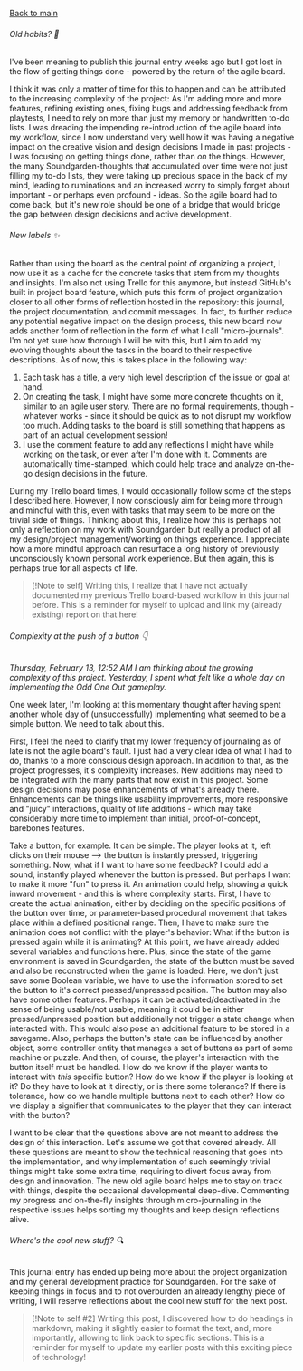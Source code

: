 [Back to main](index.html)
###### Old habits? 🧓
I've been meaning to publish this journal entry weeks ago but I got lost in the flow of getting things done - powered by the return of the agile board.

I think it was only a matter of time for this to happen and can be attributed to the increasing complexity of the project: As I'm adding more and more features, refining existing ones, fixing bugs and addressing feedback from playtests, I need to rely on more than just my memory or  handwritten to-do lists. I was dreading the impending re-introduction of the agile board into my workflow, since I now understand very well how it was having a negative impact on the creative vision and design decisions I made in past projects - I was focusing on getting things done, rather than *on* the things.
However, the many Soundgarden-thoughts that accumulated over time were not just filling my to-do lists, they were taking up precious space in the back of my mind, leading to ruminations and an increased worry to simply forget about important - or perhaps even profound - ideas.
So the agile board had to come back, but it's new role should be one of a bridge that would bridge the gap between design decisions and active development.
###### New labels ✨
Rather than using the board as the central point of organizing a project, I now use it as a cache for the concrete tasks that stem from my thoughts and insights. I'm also not using Trello for this anymore, but instead GitHub's built in project board feature, which puts this form of project organization closer to all other forms of reflection hosted in the repository: this journal, the project documentation, and commit messages. In fact, to further reduce any potential negative impact on the design process, this new board now adds another form of reflection in the form of what I call "micro-journals". I'm not yet sure how thorough I will be with this, but I aim to add my evolving thoughts about the  tasks in the board to their respective descriptions. As of now, this is takes place in the following way:
1. Each task has a title, a very high level description of the issue or goal at hand.
2. On creating the task, I might have some more concrete thoughts on it, similar to an agile user story. There are no formal requirements, though - whatever works - since it should be quick as to not disrupt my workflow too much. Adding tasks to the board is still something that happens as part of an actual development session!
3. I use the comment feature to add any reflections I might have while working on the task, or even after I'm done with it. Comments are automatically time-stamped, which could help trace and analyze on-the-go design decisions in the future.

During my Trello board times, I would occasionally follow some of the steps I described here. However, I now consciously aim for being more through and mindful with this, even with tasks that may seem to be more on the trivial side of things.
Thinking about this, I realize how this is perhaps not only a reflection on my work with Soundgarden but really a product of all my design/project management/working on things experience. I appreciate how a more mindful approach can resurface a long history of previously unconsciously known personal work experience. But then again, this is perhaps true for all aspects of life.

> [!Note to self]
> Writing this, I realize that I have not actually documented my previous Trello board-based workflow in this journal before. This is a reminder for myself to upload and link my (already existing) report on that here!


###### Complexity at the push of a button 👇
*Thursday, February 13, 12:52 AM
I am thinking about the growing complexity of this project. Yesterday, I spent what felt like a whole day on implementing the Odd One Out gameplay.*

One week later, I'm looking at this momentary thought after having spent another whole day of (unsuccessfully) implementing what seemed to be a simple button. We need to talk about this.

First, I feel the need to clarify that my lower frequency of journaling as of late is not the agile board's fault. I just had a very clear idea of what I had to do, thanks to a more conscious design approach. In addition to that, as the project progresses, it's complexity increases. New additions may need to be integrated with the many parts that now exist in this project. Some design decisions may pose enhancements of what's already there. Enhancements can be things like usability improvements, more responsive and "juicy" interactions, quality of life additions - which may take considerably more time to implement than initial, proof-of-concept, barebones features.

Take a button, for example. It can be simple. The player looks at it, left clicks on their mouse --> the button is instantly pressed, triggering something. Now, what if I want to have some feedback? I could add a sound, instantly played whenever the button is pressed. But perhaps I want to make it more "fun" to press it. An animation could help, showing a quick inward movement - and this is where complexity starts. First, I have to create the actual animation, either by deciding on the specific positions of the button over time, or parameter-based procedural movement that takes place within a defined positional range. Then, I have to make sure the animation does not conflict with the player's behavior: What if the button is pressed again while it is animating? At this point, we have already added several variables and functions here. Plus, since the state of the game environment is saved in Soundgarden, the state of the button must be saved and also be reconstructed when the game is loaded. Here, we don't just save some Boolean variable, we have to use the information stored to set the button to it's correct pressed/unpressed position. The button may also have some other features. Perhaps it can be activated/deactivated in the sense of being usable/not usable, meaning it could be in either pressed/unpressed position but additionally not trigger a state change when interacted with. This would also pose an additional feature to be stored in a savegame. Also, perhaps the button's state can be influenced by another object, some controller entity that manages a set of buttons as part of some machine or puzzle. And then, of course, the player's interaction with the button itself must be handled. How do we know if the player wants to interact with *this* specific button? How do we know if the player is looking at it? Do they have to look at it directly, or is there some tolerance? If there is tolerance, how do we handle multiple buttons next to each other? How do we display a signifier that communicates to the player that they can interact with the button?

I want to be clear that the questions above are not meant to address the design of this interaction. Let's assume we got that covered already. All these questions are meant to show the technical reasoning that goes into the implementation, and why implementation of such seemingly trivial things might take some extra time, requiring to divert focus away from design and innovation. The new old agile board helps me to stay on track with things, despite the occasional developmental deep-dive. Commenting my progress and on-the-fly insights through micro-journaling in the respective issues helps sorting my thoughts and keep design reflections alive.
###### Where's the cool new stuff? 🔍
This journal entry has ended up being more about the project organization and my general development practice for Soundgarden. For the sake of keeping things in focus and to not overburden an already lengthy piece of writing, I will reserve reflections about the cool new stuff for the next post.

> [!Note to self #2]
> Writing this post, I discovered how to do headings in markdown, making it slightly easier to format the text, and, more importantly, allowing to link back to specific sections. This is a reminder for myself to update my earlier posts with this exciting piece of technology!

